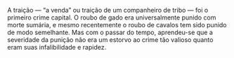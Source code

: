 ﻿A traição — “a venda” ou traição de um companheiro de tribo — foi o primeiro crime capital. O roubo de gado era universalmente punido com morte sumária, e mesmo recentemente o roubo de cavalos tem sido punido de modo semelhante. Mas com o passar do tempo, aprendeu-se que a severidade da punição não era um estorvo ao crime tão valioso quanto eram suas infalibilidade e rapidez. 